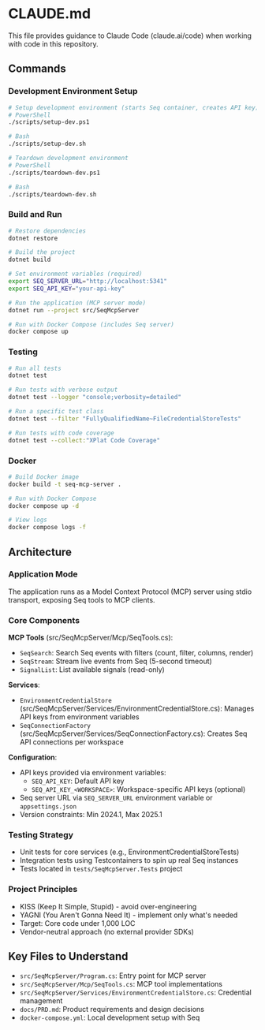 # CLAUDE.md

This file provides guidance to Claude Code (claude.ai/code) when working with code in this repository.

## Commands

### Development Environment Setup
```bash
# Setup development environment (starts Seq container, creates API key)
# PowerShell
./scripts/setup-dev.ps1

# Bash
./scripts/setup-dev.sh

# Teardown development environment
# PowerShell
./scripts/teardown-dev.ps1

# Bash
./scripts/teardown-dev.sh
```

### Build and Run
```bash
# Restore dependencies
dotnet restore

# Build the project
dotnet build

# Set environment variables (required)
export SEQ_SERVER_URL="http://localhost:5341"
export SEQ_API_KEY="your-api-key"

# Run the application (MCP server mode)
dotnet run --project src/SeqMcpServer

# Run with Docker Compose (includes Seq server)
docker compose up
```

### Testing
```bash
# Run all tests
dotnet test

# Run tests with verbose output
dotnet test --logger "console;verbosity=detailed"

# Run a specific test class
dotnet test --filter "FullyQualifiedName~FileCredentialStoreTests"

# Run tests with code coverage
dotnet test --collect:"XPlat Code Coverage"
```

### Docker
```bash
# Build Docker image
docker build -t seq-mcp-server .

# Run with Docker Compose
docker compose up -d

# View logs
docker compose logs -f
```

## Architecture

### Application Mode
The application runs as a Model Context Protocol (MCP) server using stdio transport, exposing Seq tools to MCP clients.

### Core Components

**MCP Tools** (src/SeqMcpServer/Mcp/SeqTools.cs):
- `SeqSearch`: Search Seq events with filters (count, filter, columns, render)
- `SeqStream`: Stream live events from Seq (5-second timeout)
- `SignalList`: List available signals (read-only)

**Services**:
- `EnvironmentCredentialStore` (src/SeqMcpServer/Services/EnvironmentCredentialStore.cs): Manages API keys from environment variables
- `SeqConnectionFactory` (src/SeqMcpServer/Services/SeqConnectionFactory.cs): Creates Seq API connections per workspace

**Configuration**:
- API keys provided via environment variables:
  - `SEQ_API_KEY`: Default API key
  - `SEQ_API_KEY_<WORKSPACE>`: Workspace-specific API keys (optional)
- Seq server URL via `SEQ_SERVER_URL` environment variable or `appsettings.json`
- Version constraints: Min 2024.1, Max 2025.1

### Testing Strategy
- Unit tests for core services (e.g., EnvironmentCredentialStoreTests)
- Integration tests using Testcontainers to spin up real Seq instances
- Tests located in `tests/SeqMcpServer.Tests` project

### Project Principles
- KISS (Keep It Simple, Stupid) - avoid over-engineering
- YAGNI (You Aren't Gonna Need It) - implement only what's needed
- Target: Core code under 1,000 LOC
- Vendor-neutral approach (no external provider SDKs)

## Key Files to Understand
- `src/SeqMcpServer/Program.cs`: Entry point for MCP server
- `src/SeqMcpServer/Mcp/SeqTools.cs`: MCP tool implementations
- `src/SeqMcpServer/Services/EnvironmentCredentialStore.cs`: Credential management
- `docs/PRD.md`: Product requirements and design decisions
- `docker-compose.yml`: Local development setup with Seq